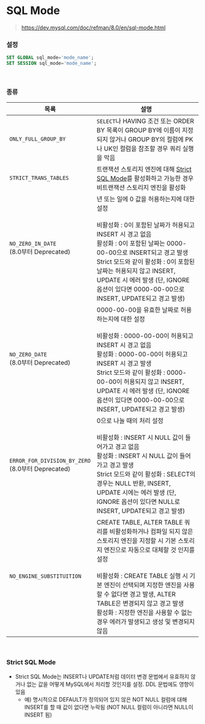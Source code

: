 SQL Mode
===
>https://dev.mysql.com/doc/refman/8.0/en/sql-mode.html

### 설정
```sql
SET GLOBAL sql_mode='mode_name';
SET SESSION sql_mode='mode_name';
```

<br>

### 종류
|목록|설명|
|-|-|
|`ONLY_FULL_GROUP_BY`|`SELECT`나 HAVING 조건 또는 ORDER BY 목록이 GROUP BY에 이름이 지정되지 않거나 GROUP BY의 컬럼에 PK나 UK인 컬럼을 참조할 경우 쿼리 실행을 막음|
|`STRICT_TRANS_TABLES`|트랜잭션 스토리지 엔진에 대해 [Strict SQL Mode](#strict-sql-mode)를 활성화하고 가능한 경우 비트랜잭션 스토리지 엔진을 활성화|
|`NO_ZERO_IN_DATE`<br>(8.0부터 Deprecated)|년 또는 일에 0 값을 허용하는지에 대한 설정<br><br>비활성화 : 0이 포함된 날짜가 허용되고 INSERT 시 경고 없음<br>활성화 : 0이 포함된 날짜는 0000-00-00으로 INSERT되고 경고 발생<br>Strict 모드와 같이 활성화  : 0이 포함된 날짜는 허용되지 않고 INSERT, UPDATE 시 에러 발생 (단, IGNORE 옵션이 있다면 0000-00-00으로 INSERT, UPDATE되고 경고 발생)|
|`NO_ZERO_DATE`<br>(8.0부터 Deprecated)|0000-00-00을 유효한 날짜로 허용하는지에 대한 설정<br><br>비활성화 : 0000-00-00이 허용되고 INSERT 시 경고 없음<br>활성화 : 0000-00-00이 허용되고 INSERT 시 경고 발생<br>Strict 모드와 같이 활성화  : 0000-00-00이 허용되지 않고 INSERT, UPDATE 시 에러 발생 (단, IGNORE 옵션이 있다면 0000-00-00으로 INSERT, UPDATE되고 경고 발생)|
|`ERROR_FOR_DIVISION_BY_ZERO`<br>(8.0부터 Deprecated)|0으로 나눌 때의 처리 설정<br><br>비활성화 : INSERT 시 NULL 값이 들어가고 경고 없음<br>활성화 : INSERT 시 NULL 값이 들어가고 경고 발생<br>Strict 모드와 같이 활성화  : SELECT의 경우는 NULL 반환, INSERT, UPDATE 시에는 에러 발생 (단, IGNORE 옵션이 있다면 NULL로 INSERT, UPDATE되고 경고 발생)|
|`NO_ENGINE_SUBSTITUITION`|CREATE TABLE, ALTER TABLE 쿼리를 비활성화하거나 컴파일 되지 않은 스토리지 엔진을 지정할 시 기본 스토리지 엔진으로 자동으로 대체할 것 인지를 설정<br><br>비활성화 : CREATE TABLE 실행 시 기본 엔진이 선택되며 지정한 엔진을 사용할 수 없다면 경고 발생, ALTER TABLE은 변경되지 않고 경고 발생<br>활성화 : 지정한 엔진을 사용할 수 없는 경우 에러가 발생되고 생성 및 변경되지 않음|

<br>

### Strict SQL Mode
* Strict SQL Mode는 INSERT나 UPDATE처럼 데이터 변경 문법에서 유효하지 않거나 없는 값을 어떻게 MySQL에서 처리할 것인지를 설정. DDL 문법에도 영향이 있음
  * 예) 명시적으로 DEFAULT가 정의되어 있지 않은 NOT NULL 컬럼에 대해 INSERT를 할 때 값이 없다면 누락됨 (NOT NULL 컬럼이 아니라면 NULL이 INSERT 됨)

<br>

